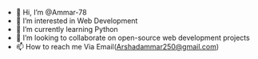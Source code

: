 - 👋 Hi, I’m @Ammar-78
- 👀 I’m interested in Web Development
- 🌱 I’m currently learning Python
- 💞️ I’m looking to collaborate on open-source web development projects
- 📫 How to reach me Via Email(Arshadammar250@gmail.com)

<!---
Ammar Arshad is a ✨ special ✨ repository because its `README.md` (this file) appears on your GitHub profile.
You can click the Preview link to take a look at your changes.
--->
